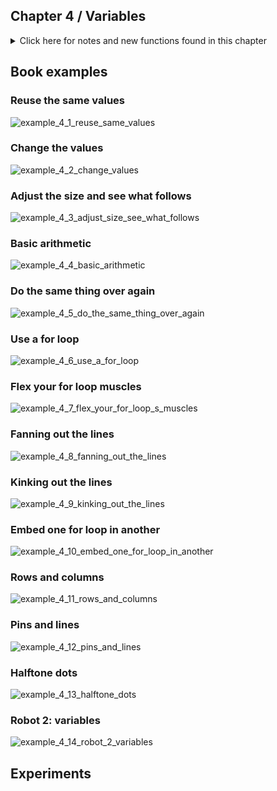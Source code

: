 ## Chapter 4 / Variables

<details>
<summary markdown="span">Click here for notes and new functions found in this chapter</summary>

- One of the reasons we use variables is to avoid repeating our- selves in the code. E.g. when you turn the coordinate and diameter details for circles into variables, the same values can be used for multiple ellipses. Otherwise, you'd have to change the coordinate and diameter code in multiple places. This also allows you to experiment with alternatives quickly.
- Processing has a series of special variables to store information about the program while it runs. For instance, the width and height of the window are stored in variables called width and height. These values are set by the size() function. They can be used to draw elements relative to the size of the window, even if the size() line changes. Other special variables keep track of the status of the mouse and keyboard values and much more (Chapter 5).
- The ultimate power of working with a for loop is the ability to make quick changes to the code. Because the code inside the block is typically run multiple times, a change to the block is magnified when the code is run.  

</details>


## Book examples


### Reuse the same values
![example_4_1_reuse_same_values]()

### Change the values
![example_4_2_change_values]()

### Adjust the size and see what follows
![example_4_3_adjust_size_see_what_follows]()

### Basic arithmetic
![example_4_4_basic_arithmetic]()

### Do the same thing over again
![example_4_5_do_the_same_thing_over_again]()

### Use a for loop
![example_4_6_use_a_for_loop]()

### Flex your for loop muscles
![example_4_7_flex_your_for_loop_s_muscles]()

### Fanning out the lines
![example_4_8_fanning_out_the_lines]()

### Kinking out the lines
![example_4_9_kinking_out_the_lines]()

### Embed one for loop in another
![example_4_10_embed_one_for_loop_in_another]()

### Rows and columns
![example_4_11_rows_and_columns]()

### Pins and lines 
![example_4_12_pins_and_lines]()

### Halftone dots
![example_4_13_halftone_dots]()

### Robot 2: variables
![example_4_14_robot_2_variables]()





## Experiments